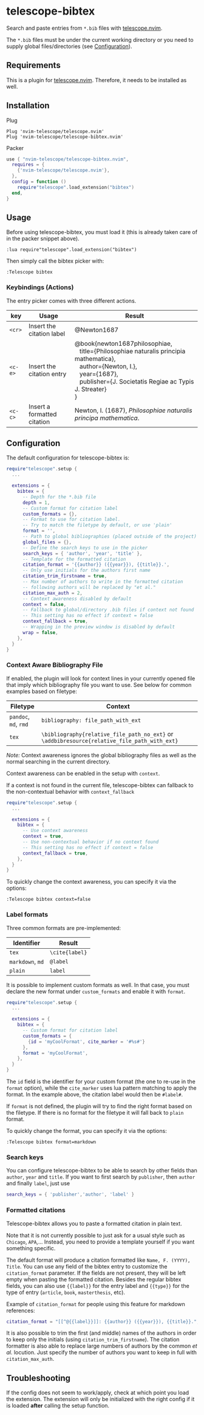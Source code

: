 # telescope-bibtex

Search and paste entries from `*.bib` files with [telescope.nvim](https://github.com/nvim-telescope).

The `*.bib` files must be under the current working directory or you need to supply global files/directories (see [Configuration](#configuration)).

## Requirements

This is a plugin for [telescope.nvim](https://github.com/nvim-telescope/telescope.nvim). Therefore, it needs to be installed as well.

## Installation

Plug

```vim
Plug 'nvim-telescope/telescope.nvim'
Plug 'nvim-telescope/telescope-bibtex.nvim'
```

Packer

```lua
use { "nvim-telescope/telescope-bibtex.nvim",
  requires = {
    {'nvim-telescope/telescope.nvim'},
  },
  config = function ()
    require"telescope".load_extension("bibtex")
  end,
}
```

## Usage

Before using telescope-bibtex, you must load it (this is already taken care of
in the packer snippet above).

```vim
:lua require"telescope".load_extension("bibtex")
```

Then simply call the bibtex picker with:

```vim
:Telescope bibtex
```

### Keybindings (Actions)

The entry picker comes with three different actions.

| key     | Usage                        | Result |
|---------|------------------------------|--------|
| `<cr>`  | Insert the citation label    |@Newton1687|
| `<c-e>` | Insert the citation entry    |@book{newton1687philosophiae,<br />&nbsp;&nbsp; title={Philosophiae naturalis principia mathematica},<br />&nbsp;&nbsp;  author={Newton, I.},<br />&nbsp;&nbsp;  year={1687},<br />&nbsp;&nbsp;  publisher={J. Societatis Regiae ac Typis J. Streater}<br />  }|
| `<c-c>` | Insert a formatted citation  | Newton, I. (1687), _Philosophiae naturalis principa mathematica_.|

## Configuration

The default configuration for telescope-bibtex is:

```lua
require"telescope".setup {
  ...

  extensions = {
    bibtex = {
      -- Depth for the *.bib file
      depth = 1,
      -- Custom format for citation label
      custom_formats = {},
      -- Format to use for citation label.
      -- Try to match the filetype by default, or use 'plain'
      format = '',
      -- Path to global bibliographies (placed outside of the project)
      global_files = {},
      -- Define the search keys to use in the picker
      search_keys = { 'author', 'year', 'title' },
      -- Template for the formatted citation
      citation_format = '{{author}} ({{year}}), {{title}}.',
      -- Only use initials for the authors first name
      citation_trim_firstname = true,
      -- Max number of authors to write in the formatted citation
      -- following authors will be replaced by "et al."
      citation_max_auth = 2,
      -- Context awareness disabled by default
      context = false,
      -- Fallback to global/directory .bib files if context not found
      -- This setting has no effect if context = false
      context_fallback = true,
      -- Wrapping in the preview window is disabled by default
      wrap = false,
    },
  }
}
```

### Context Aware Bibliography File

If enabled, the plugin will look for context lines in your currently opened file that imply which bibliography file you want to use. See below for common examples based on filetype:

| Filetype              | Context                                                                                      |
| --------------------- | -------------------------------------------------------------------------------------------- |
| `pandoc`, `md`, `rmd` | `bibliography: file_path_with_ext`                                                           |
| `tex`                 | `\bibliography{relative_file_path_no_ext}` or `\addbibresource{relative_file_path_with_ext}` |

_Note:_ Context awareness ignores the global bibliography files as well as the normal searching in the current directory.

Context awareness can be enabled in the setup with `context`.

If a context is not found in the current file, telescope-bibtex can fallback to the non-contextual behavior with `context_fallback`

```lua
require"telescope".setup {
  ...

  extensions = {
    bibtex = {
      -- Use context awareness
      context = true,
      -- Use non-contextual behavior if no context found
      -- This setting has no effect if context = false
      context_fallback = true,
    },
  }
}
```

To quickly change the context awareness, you can specify it via the options:

```
:Telescope bibtex context=false
```

### Label formats

Three common formats are pre-implemented:

| Identifier        | Result         |
| ----------        | -------------- |
| `tex`             | `\cite{label}` |
| `markdown`, `md`  | `@label`       |
| `plain`           | `label`        |

It is possible to implement custom formats as well. In that case, you must
declare the new format under `custom_formats` and enable it with `format`.

```lua
require"telescope".setup {
  ...

  extensions = {
    bibtex = {
      -- Custom format for citation label
      custom_formats = {
        {id = 'myCoolFormat', cite_marker = '#%s#'}
      },
      format = 'myCoolFormat',
    },
  }
}
```

The `id` field is the identifier for your custom format (the one to re-use in
the `format` option), while the `cite_marker` uses lua pattern matching to apply
the format.
In the example above, the citation label would then be `#label#`.

If `format` is not defined, the plugin will try to find the right format based
on the filetype. If there is no format for the filetype it will fall back to
`plain` format.

To quickly change the format, you can specify it via the options:

```
:Telescope bibtex format=markdown
```

### Search keys

You can configure telescope-bibtex to be able to search by other fields than
`author`, `year` and `title`. If you want to first search by `publisher`, then
`author` and finally `label`, just use

```lua
search_keys = { 'publisher','author', 'label' }
```

### Formatted citations

Telescope-bibtex allows you to paste a formatted citation in plain text.

Note that it is not currently possible to just ask for a usual style such as
`Chicago`, `APA`,...
Instead, you need to provide a template yourself if you want something specific.

The default format will produce a citation formatted like `Name, F. (YYYY),
Title`. You can use any field of the bibtex entry to customize the
`citation_format` parameter. If the fields are not present, they will be left
empty when pasting the formatted citation.
Besides the regular bibtex fields, you can also use `{{label}}` for the entry
label and `{{type}}` for the type of entry (`article`, `book`, `masterthesis`,
etc).

Example of `citation_format` for people using this feature for markdown
references:

```lua
citation_format = "[[^@{{label}}]]: {{author}} ({{year}}), {{title}}.",
```

It is also possible to trim the first (and middle) names of the authors in order
to keep only the initials (using `citation_trim_firstname`). The citation
formatter is also able to replace large numbers of authors by the common _et
al._ locution. Just specify the number of authors you want to keep in full with
`citation_max_auth`.

## Troubleshooting

If the config does not seem to work/apply, check at which point you load the
extension. The extension will only be initialized with the right config if it is
loaded **after** calling the setup function.
